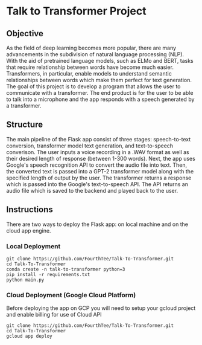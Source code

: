 # Talk to Transformer Project

## Objective
As the field of deep learning becomes more popular, there are many advancements in the subdivision of natural language processing (NLP). With the aid of pretrained language models, such as ELMo and BERT, tasks that require relationship between words have become much easier. Transformers, in particular, enable models to understand semantic relationships between words which make them perfect for text generation. The goal of this project is to develop a program that allows the user to communicate with a transformer. The end product is for the user to be able to talk into a microphone and the app responds with a speech generated by a transformer.

## Structure
The main pipeline of the Flask app consist of three stages: speech-to-text conversion, transformer model text generation, and text-to-speech converison. The user inputs a voice recording in a .WAV format as well as their desired length of response (between 1-300 words). Next, the app uses Google's speech recognition API to convert the audio file into text. Then, the converted text is passed into a GPT-2 transformer model along with the specified length of output by the user. The transformer returns a response which is passed into the Google's text-to-speech API. The API returns an audio file which is saved to the backend and played back to the user.

## Instructions

There are two ways to deploy the Flask app: on local machine and on the cloud app engine. 

### Local Deployment
```
git clone https://github.com/FourthTee/Talk-To-Transformer.git
cd Talk-To-Transformer
conda create -n talk-to-transformer python=3
pip install -r requirements.txt
python main.py
```

### Cloud Deployment (Google Cloud Platform)
Before deploying the app on GCP you will need to setup your gcloud project and enable billing for use of Cloud API
```
git clone https://github.com/FourthTee/Talk-To-Transformer.git
cd Talk-To-Transformer
gcloud app deploy
```
